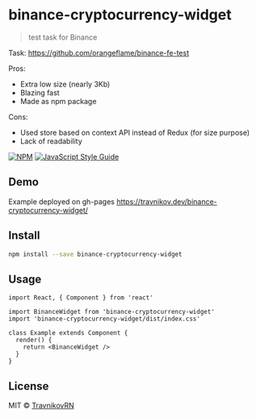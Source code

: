 # binance-cryptocurrency-widget

> test task for Binance

Task: https://github.com/orangeflame/binance-fe-test

Pros: 
- Extra low size (nearly 3Kb)
- Blazing fast
- Made as npm package

Cons: 
- Used store based on context API instead of Redux (for size purpose)
- Lack of readability

[![NPM](https://img.shields.io/npm/v/binance-cryptocurrency-widget.svg)](https://www.npmjs.com/package/binance-cryptocurrency-widget) [![JavaScript Style Guide](https://img.shields.io/badge/code_style-standard-brightgreen.svg)](https://standardjs.com)

## Demo

Example deployed on gh-pages https://travnikov.dev/binance-cryptocurrency-widget/

## Install

```bash
npm install --save binance-cryptocurrency-widget
```

## Usage

```tsx
import React, { Component } from 'react'

import BinanceWidget from 'binance-cryptocurrency-widget'
import 'binance-cryptocurrency-widget/dist/index.css'

class Example extends Component {
  render() {
    return <BinanceWidget />
  }
}
```

## License

MIT © [TravnikovRN](https://github.com/TravnikovRN)

